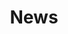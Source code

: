 ---
slug: news
title: "News"
navorder: 30
includes:
    - file: posts.html
      collection: news
      highlight: false
---